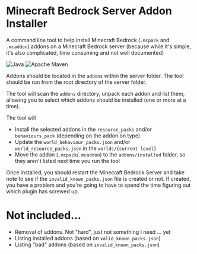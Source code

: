 # Minecraft Bedrock Server Addon Installer
A command line tool to help install Minecraft Bedrock (`.mcpack` and `.mcaddon`) addons on a Minecraft Bedrock server (because while it's simple, it's also complicated, time consuming and not well documented)

![Java](https://img.shields.io/badge/Java-17.0.3.1-orange) ![Apache Maven](https://img.shields.io/badge/Apache-Maven-3.8.5-orange)

Addons should be located in the `addons` within the server folder.  The tool should be run from the root directory of the server folder.

The tool will scan the `addons` directory, unpack each addon and list them, allowing you to select which addons should be installed (one or more at a time).

The tool will 

* Install the selected addons in the `resource_packs` and/or `behaviours_pack` (depending on the addon on type)
* Update the `world_behaviour_packs.json` and/or `world_resource_packs.json` in the `worlds/{current level}`
* Move the addon (`.mcpack`/`.mcaddon`) to the `addons/installed` folder, so they aren't listed next time you run the tool

Once installed, you should restart the Minecraft Bedrock Server and take note to see if the `invalid_known_packs.json` file is created or not.  If created, you have a problem and you're going to have to spend the time figuring out which plugin has screwed up.

# Not included...

* Removal of addons.  Not "hard", just not something I need ... yet
* Listing installed addons (based on `valid_known_packs.json`)
* Listing "bad" addons (based on `invalid_known_packs.json`)
